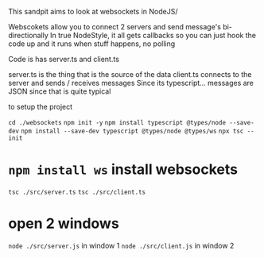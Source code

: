This sandpit aims to look at websockets in NodeJS/

Webscokets allow you to connect 2 servers and send message's bi-directionally
In true NodeStyle, it all gets callbacks so you can just hook the code up and it runs when stuff happens, no polling

Code is has server.ts  and client.ts

server.ts is the thing that is the source of the data
client.ts connects to the server and sends / receives messages
Since its typescript... messages are JSON since that is quite typical


to setup the project

`cd ./websockets`
`npm init -y`
`npm install typescript @types/node --save-dev`
`npm install --save-dev typescript @types/node @types/ws`
`npx tsc --init`
# `npm install ws`  install websockets

`tsc ./src/server.ts`
`tsc ./src/client.ts`

# open 2 windows
`node ./src/server.js`    in window 1
`node ./src/client.js`    in window 2
